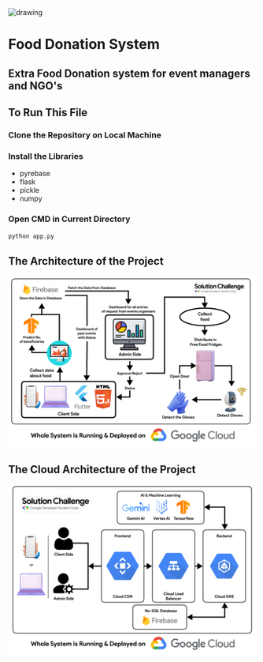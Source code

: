 <img src="https://github.com/Ganeshkharde1/solutionchallenge/assets/97901582/fd9e2658-0e3a-458c-8bf9-5eaa4e2f94ed" alt="drawing" width="500"/>

# Food Donation System 
## Extra Food Donation system for event managers and NGO's


## To Run This File

### Clone the Repository on Local Machine

### Install the Libraries

- pyrebase
- flask
- pickle
- numpy
  

### Open CMD in Current Directory

```bash
python app.py
```

## The Architecture of the Project

<img src="https://github.com/Ganeshkharde1/solutionchallenge/blob/main/working-architecture.png" alt="drawing" width="700"/>

## The Cloud Architecture of the Project

<img src="https://github.com/Ganeshkharde1/solutionchallenge/blob/main/cloud-architecture.png" alt="drawing" width="700"/>
